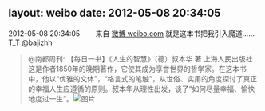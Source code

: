 layout: weibo
date: 2012-05-08 20:34:05
---
<meta name="referrer" content="no-referrer" />

2012-05-08 20:34:05  &nbsp;&nbsp;&nbsp;&nbsp;&nbsp;&nbsp; 来自 <a href="http://weibo.com/" rel="nofollow">微博 weibo.com</a>
就是这本书把我引入魔道……T_T @bajizhh
>  @南都周刊: 【每日一书】《人生的智慧》（德）叔本华 著 上海人民出版社 这是作者1850年的晚期著作，它使其成为享誉世界的哲学家。在这本书中，他以“优雅的文体”，“格言式的笔触”，从世俗、实用的角度探讨了真正的幸福人生应遵循的原则。叔本华从理性出发，谈了“如何尽量幸福、愉快地度过一生”。 ​​​
>  ![图片](https://ww1.sinaimg.cn/large/61d7cd94jw1dsr5woefjyj.jpg)
